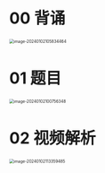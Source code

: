 # 00 背诵

<img src="https://cvp.oss-cn-shanghai.aliyuncs.com/picgo/202401021058545.png" alt="image-20240102105834464" style="zoom:50%;" />



# 01 题目

<img src="https://cvp.oss-cn-shanghai.aliyuncs.com/picgo/202401021007421.png" alt="image-20240102100756348" style="zoom:50%;" />



# 02 视频解析

<img src="https://cvp.oss-cn-shanghai.aliyuncs.com/picgo/202401021133575.png" alt="image-20240102113359485" style="zoom: 50%;" />


